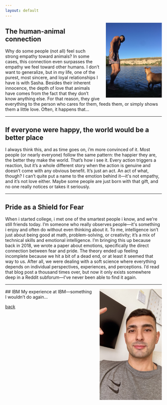 ```yaml
---
layout: default
---
```


<!-- Imagen alineada a la derecha con tamaño específico -->
<img src="assets/images/yo-sashita.jpg" alt="Enanita Picture" width="180" align="right" style="margin-left: 20px;">

## The human-animal connection

Why do some people (not all) feel such strong empathy toward animals? In some cases, this connection even surpasses the empathy we feel toward other humans. I don’t want to generalize, but in my life, one of the purest, most sincere, and loyal relationships I have is with Sasha. Besides their inherent innocence, the depth of love that animals have comes from the fact that they don’t know anything else. For that reason, they give everything to the person who cares for them, feeds them, or simply shows them a little love. Often, it happens that...





***



## If everyone were happy, the world would be a better place

I always think this, and as time goes on, i’m more convinced of it. Most people (or nearly everyone) follow the same pattern: the happier they are, the better they make the world. That’s how i see it. Every action triggers a reaction, but it’s a whole different story when the action is genuine and doesn’t come with any obvious benefit. It’s just an act. An act of what, though? I can’t quite put a name to the emotion behind it—it's not empathy, and it’s not love either. Maybe some people are just born with that gift, and no one really notices or takes it seriously.

***


## Pride as a Shield for Fear

When i started college, i met one of the smartest people i know, and we're still friends today. I’m someone who really observes people—it's something i enjoy and often do without even thinking about it. To me, intelligence isn’t just about being good at math, problem-solving, or creativity; it’s a mix of technical skills and emotional intelligence. I’m bringing this up because back in 2018, we wrote a paper about emotions, specifically the direct connection between fear and pride. The theory ended up feeling incomplete because we hit a bit of a dead end, or at least it seemed that way to us. After all, we were dealing with a soft science where everything depends on individual perspectives, experiences, and perceptions. I’d read that blog post a thousand times over, but now it only exists somewhere deep in a Reddit subforum—I’ve never been able to find it again.

***

<!-- Imagen alineada a la derecha con tamaño específico -->
<img src="assets/images/yo-oficina.jpg" alt="IBM Picture" width="200" align="right" style="margin-left: 20px;">
## IBM
My experience at IBM—something I wouldn’t do again...

[back](./)

